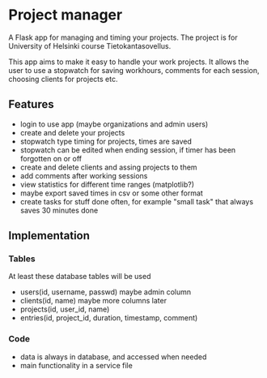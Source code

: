 # Project manager

A Flask app for managing and timing your projects. The project is for University of Helsinki course Tietokantasovellus.

This app aims to make it easy to handle your work projects. It allows the user to use a stopwatch for saving workhours, comments for each session, choosing clients for projects etc.

## Features

- login to use app (maybe organizations and admin users)
- create and delete your projects
- stopwatch type timing for projects, times are saved
- stopwatch can be edited when ending session, if timer has been forgotten on or off
- create and delete clients and assing projects to them
- add comments after working sessions
- view statistics for different time ranges (matplotlib?)
- maybe export saved times in csv or some other format
- create tasks for stuff done often, for example "small task" that always saves 30 minutes done

## Implementation

### Tables

At least these database tables will be used
- users(id, username, passwd) maybe admin column
- clients(id, name) maybe more columns later
- projects(id, user_id, name)
- entries(id, project_id, duration, timestamp, comment)

### Code
- data is always in database, and accessed when needed
- main functionality in a service file